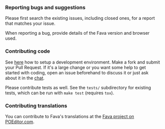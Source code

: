 ### Reporting bugs and suggestions

Please first search the existing issues, including closed ones, for a report
that matches your issue.

When reporting a bug, provide details of the Fava version and browser used.

### Contributing code

See [here](https://beancount.github.io/fava/development.html) how to setup a
development environment. Make a fork and submit your Pull Request. If it's a
large change or you want some help to get started with coding, open an issue
beforehand to discuss it or just ask about it in the
[chat](https://gitter.im/beancount/fava).

Please contribute tests as well. See the `tests/` subdirectory for existing
tests, which can be run with `make test` (requires `tox`).

### Contributing translations

You can contribute to Fava's translations at the [Fava project on
POEditor.com](https://poeditor.com/join/project/TlraSxOCxt).
